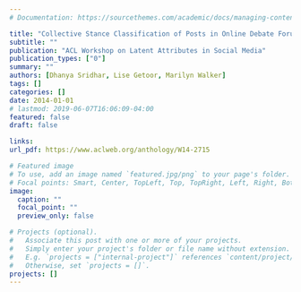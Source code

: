 ```yaml
---
# Documentation: https://sourcethemes.com/academic/docs/managing-content/

title: "Collective Stance Classification of Posts in Online Debate Forums"
subtitle: ""
publication: "ACL Workshop on Latent Attributes in Social Media"
publication_types: ["0"]
summary: ""
authors: [Dhanya Sridhar, Lise Getoor, Marilyn Walker]
tags: []
categories: []
date: 2014-01-01
# lastmod: 2019-06-07T16:06:09-04:00
featured: false
draft: false

links:
url_pdf: https://www.aclweb.org/anthology/W14-2715

# Featured image
# To use, add an image named `featured.jpg/png` to your page's folder.
# Focal points: Smart, Center, TopLeft, Top, TopRight, Left, Right, BottomLeft, Bottom, BottomRight.
image:
  caption: ""
  focal_point: ""
  preview_only: false

# Projects (optional).
#   Associate this post with one or more of your projects.
#   Simply enter your project's folder or file name without extension.
#   E.g. `projects = ["internal-project"]` references `content/project/deep-learning/index.md`.
#   Otherwise, set `projects = []`.
projects: []
---
```


